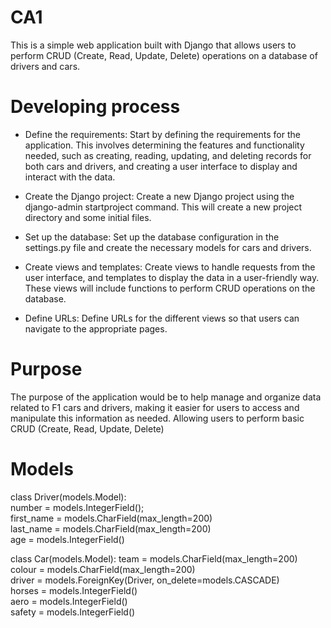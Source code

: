 # CA1

This is a simple web application built with Django that allows users to perform CRUD (Create, Read, Update, Delete) operations on a database of drivers and cars.

# Developing process

- Define the requirements: Start by defining the requirements for the application. This involves determining the features and functionality needed, such as creating, reading, updating, and deleting records for both cars and drivers, and creating a user interface to display and interact with the data.

- Create the Django project: Create a new Django project using the django-admin startproject command. This will create a new project directory and some initial files.

- Set up the database: Set up the database configuration in the settings.py file and create the necessary models for cars and drivers.

- Create views and templates: Create views to handle requests from the user interface, and templates to display the data in a user-friendly way. These views will include functions to perform CRUD operations on the database.

- Define URLs: Define URLs for the different views so that users can navigate to the appropriate pages.

# Purpose

The purpose of the application would be to help manage and organize data related to F1 cars and drivers, making it easier for users to access and manipulate this information as needed. Allowing users to perform basic CRUD (Create, Read, Update, Delete)


# Models

class Driver(models.Model):  
        number = models.IntegerField();  
        first_name = models.CharField(max_length=200)  
        last_name = models.CharField(max_length=200)  
        age = models.IntegerField()  
    
class Car(models.Model):
        team = models.CharField(max_length=200)  
        colour = models.CharField(max_length=200)  
        driver = models.ForeignKey(Driver, on_delete=models.CASCADE)  
        horses = models.IntegerField()  
        aero = models.IntegerField()  
        safety = models.IntegerField()  
